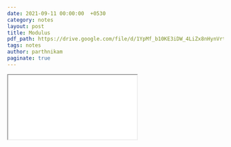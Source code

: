 ```yaml
---
date: 2021-09-11 00:00:00  +0530
category: notes
layout: post
title: Modulus
pdf_path: https://drive.google.com/file/d/1YpMf_b10KE3iDW_4LiZx8nHynVrt1rsZ/preview?usp=sharing
tags: notes
author: parthnikam
paginate: true
---
```


<iframe class="embed-pdf" src="{{ page.pdf_path }}#toolbar=0" seamless="seamless" scrolling="no" style="overflow:hidden"></iframe>
